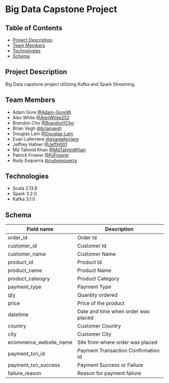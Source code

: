 # Big Data Capstone Project
## Table of Contents

* <a href="#project-description">Project Description</a>
* <a href="#team-members">Team Members</a>
* <a href="#technologies">Technologies</a>
* <a href="#schema">Schema</a>

## Project Description
Big Data capstone project utilizing Kafka and Spark Streaming.

## Team Members
- Adam Gore [@Adam-Gore96](https://github.com/Adam-Gore96)
- Alex White [@AlexWhite252](https://github.com/AlexWhite252)
- Brandon Cho [@BrandonYCho](https://github.com/BrandonYCho)
- Brian Vegh [@brianvegh](https://github.com/brianvegh)
- Douglas Lam [@Douglas-Lam](https://github.com/Douglas-Lam)
- Evan Laferriere [@evanlaferriere](https://github.com/evanlaferriere)
- Jeffrey Hafner [@JeffH001](https://github.com/JeffH001)
- Md Tahmid Khan [@MdTahmidKhan](https://github.com/MdTahmidKhan)
- Patrick Froerer [@PJFroerer](https://github.com/PJFroerer)
- Rudy Esquerra [@rudyesquerra](https://github.com/rudyesquerra)

## Technologies
- Scala 2.13.8
- Spark 3.2.0
- Kafka 3.1.0

## Schema

| Field name             | Description                         |
|------------------------|-------------------------------------|
| order_id               | Order Id                            |
| customer_id            | Customer Id                         |
| customer_name          | Customer Name                       |
| product_id             | Product Id                          |
| product_name           | Product Name                        |
| product_cateogry       | Product Category                    |
| payment_type           | Payment Type                        |
| qty                    | Quantity ordered                    |
| price                  | Price of the product                |
| datetime               | Date and time when order was placed |
| country                | Customer Country                    |
| city                   | Customer City                       |
| ecommerce_website_name | Site from where order was placed    |
| payment_txn_id         | Payment Transaction Confirmation Id |
| payment_txn_success    | Payment Success or Failure          |
| failure_reason         | Reason for payment failure          |
